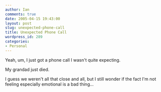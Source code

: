 ```yaml
---
author: Ian
comments: true
date: 2005-04-15 19:43:00
layout: post
slug: unexpected-phone-call
title: Unexpected Phone Call
wordpress_id: 289
categories:
- Personal
---
```


Yeah, um, I just got a phone call I wasn't quite expecting.  

My grandad just died.  

I guess we weren't all that close and all, but I still wonder if the fact I'm not feeling especially emotional is a bad thing...
